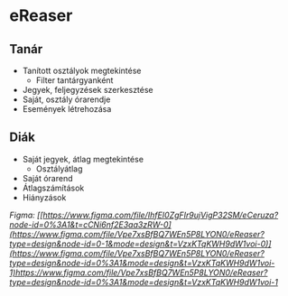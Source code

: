 # **eReaser**

## Tanár
- Tanított osztályok megtekintése
  - Filter tantárgyanként
- Jegyek, feljegyzések szerkesztése
- Saját, osztály órarendje
- Események létrehozása

## Diák
- Saját jegyek, átlag megtekintése
  - Osztályátlag
- Saját órarend
- Átlagszámítások
- Hiányzások


*Figma: [[https://www.figma.com/file/IhfEI0ZgFIr9ujVigP32SM/eCeruza?node-id=0%3A1&t=cCNi6nf2E3aa3zRW-0](https://www.figma.com/file/Vpe7xsBfBQ7WEn5P8LYON0/eReaser?type=design&node-id=0-1&mode=design&t=VzxKTqKWH9dW1voi-0)](https://www.figma.com/file/Vpe7xsBfBQ7WEn5P8LYON0/eReaser?type=design&node-id=0%3A1&mode=design&t=VzxKTqKWH9dW1voi-1)https://www.figma.com/file/Vpe7xsBfBQ7WEn5P8LYON0/eReaser?type=design&node-id=0%3A1&mode=design&t=VzxKTqKWH9dW1voi-1*
